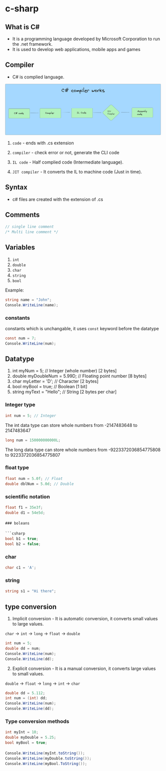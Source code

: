 # c-sharp

## What is C#
- It is a programming language developed by Microsoft Corporation to run the .net framework.
- It is used to develop web applications, mobile apps and games

## Compiler

- C# is complied language.

![C# Compiler](assets/compiler.png)

1. `code` - ends with .cs extension

2. `compiler` - check error or not, generate the CLI code

3. `IL code` - Half complied code (Intermediate language).

4. `JIT compiler` - It converts the IL to machine code (Just in time).

## Syntax 

- c# files are created with the extension of .cs 

## Comments

```csharp
// single line comment 
/* Multi line comment */
```

## Variables

1. `int`
2. `double`
3. `char`
4. `string`
5. `bool`

Example:

```csharp
string name = "John";
Console.WriteLine(name);
```

### constants 

constants which is unchangable, it uses `const` keyword before the datatype

```csharp
const num = 7;
Console.WriteLine(num);
```

## Datatype

1. int myNum = 5;               // Integer (whole number) [2 bytes]
2. double myDoubleNum = 5.99D;  // Floating point number  [8 bytes]
3. char myLetter = 'D';         // Character              [2 bytes]
4. bool myBool = true;          // Boolean                [1 bit]
5. string myText = "Hello";     // String                 [2 bytes per char]


### Integer type

```csharp
int num = 5; // Integer
```
The int data type can store whole numbers from -2147483648 to 2147483647

```csharp
long num = 150000000000L;
```
The long data type can store whole numbers from -9223372036854775808 to 9223372036854775807

### float type
```csharp
float num = 5.0f; // Float
double dblNum = 5.0d; // Double
```
### scientific notation
```csharp
float f1 = 35e3f;
double d1 = 54e5d;

### boleans

```csharp
bool b1 = true;
bool b2 = false;
```

### char
```csharp
char c1 = 'A';
```

### string
```csharp
string s1 = "Hi there";
```

## type conversion

1. Implicit conversion - It is automatic conversion, it converts small values to large values.

`char` -> `int` -> `long` -> `float` -> `double`

```csharp
int num = 5;
double dd = num;
Console.WriteLine(num);
Console.WriteLine(dd);
```

2. Explicit conversion - It is a manual conversion, it converts large values to small values.

`double` -> `float` -> `long` -> `int` -> `char`

```csharp
double dd = 5.112;
int num = (int) dd;
Console.WriteLine(num);
Console.WriteLine(dd);
```

### Type conversion methods

```csharp
int myInt = 10;
double myDouble = 5.25;
bool myBool = true;

Console.WriteLine(myInt.toString());
Console.WriteLine(myDouble.toString());
Console.WriteLine(myBool.ToString()); 
```